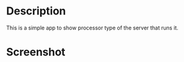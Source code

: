 # Description

This is a simple app to show processor type of the server that runs it.

# Screenshot


